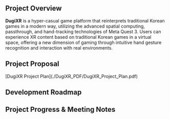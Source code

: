 <html lang="eng">
<head>

</head>
<body>
    <h2>Project Overview</h2>
    <p>
        <strong>DugiXR</strong> is a hyper-casual game platform that reinterprets traditional Korean games in a modern way, 
        utilizing the advanced spatial computing, passthrough, and hand-tracking technologies of Meta Quest 3. 
        Users can experience XR content based on traditional Korean games in a virtual space, 
        offering a new dimension of gaming through intuitive hand gesture recognition and interaction with real environments.
    </p>
    <h2>Project Proposal</h2>
    [DugiXR Project Plan](./DugiXR_PDF/DugiXR_Project_Plan.pdf)
    <h2>Development Roadmap</h2>
    <h2>Project Progress & Meeting Notes</h2>
</body>
</html>
